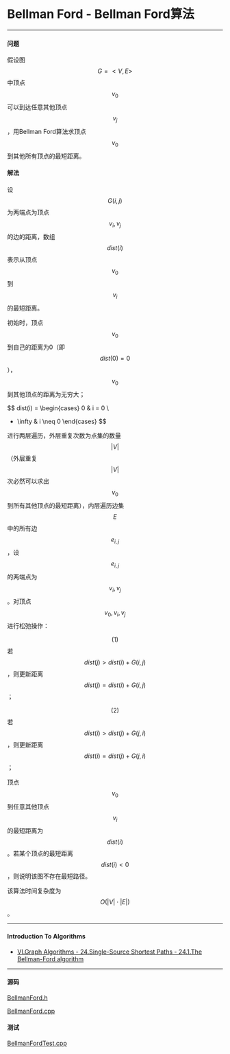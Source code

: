 <script type="text/javascript" src="https://cdnjs.cloudflare.com/ajax/libs/mathjax/2.7.1/MathJax.js?config=TeX-AMS-MML_HTMLorMML"></script>

# Bellman Ford - Bellman Ford算法

--------

#### 问题

假设图$$ G = <V, E> $$中顶点$$ v_0 $$可以到达任意其他顶点$$ v_j $$，用Bellman Ford算法求顶点$$ v_0 $$到其他所有顶点的最短距离。

#### 解法

设$$ G(i, j) $$为两端点为顶点$$ v_i, v_j $$的边的距离，数组$$ dist(i) $$表示从顶点$$ v_0 $$到$$ v_i $$的最短距离。

初始时，顶点$$ v_0 $$到自己的距离为0（即$$ dist(0) = 0 $$），$$ v_0 $$到其他顶点的距离为无穷大；

$$
dist(i) =
\begin{cases}
0                   &   i = 0                       \\
+ \infty            &   i \neq 0
\end{cases}
$$

进行两层遍历，外层重复次数为点集的数量$$ |V| $$（外层重复$$ |V| $$次必然可以求出$$ v_0 $$到所有其他顶点的最短距离），内层遍历边集$$ E $$中的所有边$$ e_{i,j} $$，设$$ e_{i,j} $$的两端点为$$ v_i, v_j $$。对顶点$$ v_0, v_i, v_j $$进行松弛操作：

$$ (1) $$ 若$$ dist(j) \gt dist(i) + G(i, j) $$，则更新距离$$ dist(j) = dist(i) + G(i, j) $$；

$$ (2) $$ 若$$ dist(i) \gt dist(j) + G(j, i) $$，则更新距离$$ dist(i) = dist(j) + G(j, i) $$；

顶点$$ v_0 $$到任意其他顶点$$ v_i $$的最短距离为$$ dist(i) $$。若某个顶点的最短距离$$ dist(i) \lt 0 $$，则说明该图不存在最短路径。

该算法时间复杂度为$$ O(|V| \cdot |E|) $$。

--------

#### Introduction To Algorithms

* [VI.Graph Algorithms - 24.Single-Source Shortest Paths - 24.1.The Bellman-Ford algorithm](https://mcdtu.files.wordpress.com/2017/03/introduction-to-algorithms-3rd-edition-sep-2010.pdf)

--------

#### 源码

[BellmanFord.h](https://github.com/linrongbin16/Way-to-Algorithm/blob/master/src/GraphTheory/ShortestPath/BellmanFord.h)

[BellmanFord.cpp](https://github.com/linrongbin16/Way-to-Algorithm/blob/master/src/GraphTheory/ShortestPath/BellmanFord.cpp)

#### 测试

[BellmanFordTest.cpp](https://github.com/linrongbin16/Way-to-Algorithm/blob/master/src/GraphTheory/ShortestPath/BellmanFordTest.cpp)
